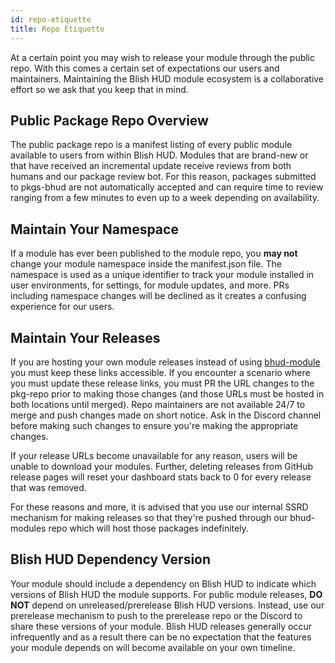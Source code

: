 ```yaml
---
id: repo-etiquette
title: Repo Etiquette
---
```


At a certain point you may wish to release your module through the public repo.  With this comes a certain set of expectations our users and maintainers.  Maintaining the Blish HUD module ecosystem is a collaborative effort so we ask that you keep that in mind.

## Public Package Repo Overview

The public package repo is a manifest listing of every public module available to users from within Blish HUD.  Modules that are brand-new or that have received an incremental update receive reviews from both humans and our package review bot.  For this reason, packages submitted to pkgs-bhud are not automatically accepted and can require time to review ranging from a few minutes to even up to a week depending on availability.

## Maintain Your Namespace

If a module has ever been published to the module repo, you **may not** change your module namespace inside the manifest.json file.  The namespace is used as a unique identifier to track your module installed in user environments, for settings, for module updates, and more.  PRs including namespace changes will be declined as it creates a confusing experience for our users.

## Maintain Your Releases

If you are hosting your own module releases instead of using [bhud-module](https://github.com/blish-hud/bhud-modules) you must keep these links accessible.  If you encounter a scenario where you must update these release links, you must PR the URL changes to the pkg-repo prior to making those changes (and those URLs must be hosted in both locations until merged).  Repo maintainers are not available 24/7 to merge and push changes made on short notice.  Ask in the Discord channel before making such changes to ensure you're making the appropriate changes.

If your release URLs become unavailable for any reason, users will be unable to download your modules.  Further, deleting releases from GitHub release pages will reset your dashboard stats back to 0 for every release that was removed.

For these reasons and more, it is advised that you use our internal SSRD mechanism for making releases so that they're pushed through our bhud-modules repo which will host those packages indefinitely.

## Blish HUD Dependency Version

Your module should include a dependency on Blish HUD to indicate which versions of Blish HUD the module supports.  For public module releases, **DO NOT** depend on unreleased/prerelease Blish HUD versions.  Instead, use our prerelease mechanism to push to the prerelease repo or the Discord to share these versions of your module.  Blish HUD releases generally occur infrequently and as a result there can be no expectation that the features your module depends on will become available on your own timeline.
